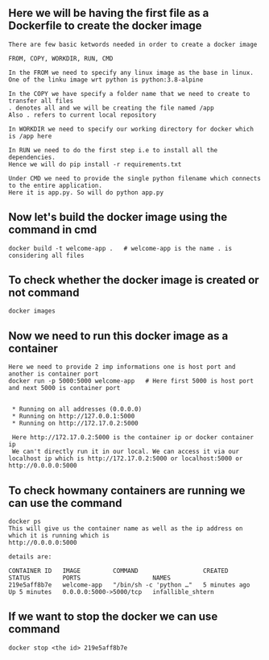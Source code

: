 ## Here we will be having the first file as a Dockerfile to create the docker image
```
There are few basic ketwords needed in order to create a docker image

FROM, COPY, WORKDIR, RUN, CMD

In the FROM we need to specify any linux image as the base in linux.
One of the linku image wrt python is python:3.8-alpine

In the COPY we have specify a folder name that we need to create to transfer all files
. denotes all and we will be creating the file named /app
Also . refers to current local repository

In WORKDIR we need to specify our working directory for docker which is /app here

In RUN we need to do the first step i.e to install all the dependencies.
Hence we will do pip install -r requirements.txt

Under CMD we need to provide the single python filename which connects to the entire application.
Here it is app.py. So will do python app.py
```

## Now let's build the docker image using the command in cmd

```
docker build -t welcome-app .   # welcome-app is the name . is considering all files
```

## To check whether the docker image is created or not command

```
docker images
```

## Now we need to run this docker image as a container

```
Here we need to provide 2 imp informations one is host port and another is container port
docker run -p 5000:5000 welcome-app   # Here first 5000 is host port and next 5000 is container port


 * Running on all addresses (0.0.0.0)
 * Running on http://127.0.0.1:5000
 * Running on http://172.17.0.2:5000

 Here http://172.17.0.2:5000 is the container ip or docker container ip
 We can't directly run it in our local. We can access it via our localhost ip which is http://172.17.0.2:5000 or localhost:5000 or http://0.0.0.0:5000
```

## To check howmany containers are running we can use the command

```
docker ps
This will give us the container name as well as the ip address on which it is running which is 
http://0.0.0.0:5000

details are:

CONTAINER ID   IMAGE         COMMAND                  CREATED         STATUS         PORTS                    NAMES
219e5aff8b7e   welcome-app   "/bin/sh -c 'python …"   5 minutes ago   Up 5 minutes   0.0.0.0:5000->5000/tcp   infallible_shtern
```

## If we want to stop the docker we can use command

```
docker stop <the id> 219e5aff8b7e
```